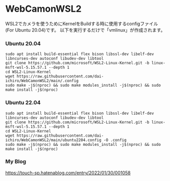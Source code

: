 # WebCamonWSL2

WSL2でカメラを使うためにKernelをBuildする時に使用するconfigファイル(For Ubuntu 20.04)です。
以下を実行するだけで「vmlinux」が作成されます。

### Ubuntu 20.04
~~~
sudo apt install build-essential flex bison libssl-dev libelf-dev libncurses-dev autoconf libudev-dev libtool
git clone https://github.com/microsoft/WSL2-Linux-Kernel.git -b linux-msft-wsl-5.15.57.1 --depth 1
cd WSL2-Linux-Kernel
wget https://raw.githubusercontent.com/dai-ichiro/WebCamonWSL2/main/.config
sudo make -j$(nproc) && sudo make modules_install -j$(nproc) && sudo make install -j$(nproc)
~~~

### Ubuntu 22.04
~~~
sudo apt install build-essential flex bison libssl-dev libelf-dev libncurses-dev autoconf libudev-dev libtool
git clone https://github.com/microsoft/WSL2-Linux-Kernel.git -b linux-msft-wsl-5.15.57.1 --depth 1
cd WSL2-Linux-Kernel
wget https://raw.githubusercontent.com/dai-ichiro/WebCamonWSL2/main/ubuntu2204.config -O .config
sudo make -j$(nproc) && sudo make modules_install -j$(nproc) && sudo make install -j$(nproc)
~~~

### My Blog
https://touch-sp.hatenablog.com/entry/2022/01/30/001058
